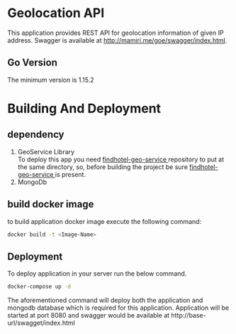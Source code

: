 # Geolocation API
This application provides REST API for geolocation information of
given IP address. Swagger is available at 
http://mamiri.me/goe/swagger/index.html. 

## Go Version
The minimum version is 1.15.2

# Building And Deployment
## dependency
1. GeoService Library <br/>
To deploy this app you need [findhotel-geo-service
](https://github.com/mahmood8664/findhotel-geo-service) 
repository to put at the same directory, so, before building the project 
be sure [findhotel-geo-service
](https://github.com/mahmood8664/findhotel-geo-service) is present.
2. MongoDb 
## build docker image
to build application docker image execute the following command:
```bash
docker build -t <Image-Name>
```
## Deployment
To deploy application in your server run the below command.  
```bash
docker-compose up -d
```
The aforementioned command will deploy both the application and mongodb 
database which is required for this application. 
Application will be started at port 8080 and swagger would be available at 
http://base-url/swagget/index.html

